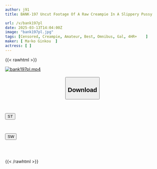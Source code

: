 ```yaml
---
author: j91
title: BANK-197 Uncut Footage Of A Raw Creampie In A Slippery Pussy

url: /v/bank197pl
date: 2025-03-13T14:04:00Z
image: "bank197pl.jpg"
tags: [Censored, Creampie, Amateur, Best, Omnibus, Gal, 4HR+	]
maker: [ Ma￮ko Ginkou  ]
actress: [ ]
---
```



{{< rawhtml >}}

<div class="video" data-videoid="Bjwz2zpPK1iy09q">
    <a href="javascript:;">
        <img src="/v/bank197pl/bank197pl.jpg" width="WIDTH" height="HEIGHT" alt="bank197pl.mp4" loading="lazy">
    </a>
</div>

<script type="text/javascript" src="https://j91.asia/asset/on-demand-st.js"></script>

<br>
  <link rel="stylesheet" href="https://j91.asia/asset/bs5.css">
  
  <center>
  <button class="btn btn-primary" type="button" data-bs-toggle="collapse" data-bs-target=".multi-collapse" aria-expanded="false" aria-controls="multiCollapseExample1 multiCollapseExample2"><h2>Download</h2></button></center>
</p>
<div class="row">
  <div class="col">
    <div class="collapse multi-collapse" id="multiCollapseExample1">
      <div class="card card-body">
	      	      <br>
<div class="buttons">  
<p><a href="/v/bank197pl/st.html" target="_blank"><button class="btn-hover color-3"><i class="fa fa-download"></i> ST</button></a></p></div>
    </div>
  </div>
</div>
  <div class="col">
    <div class="collapse multi-collapse" id="multiCollapseExample2">
      <div class="card card-body">
	      <br>
<div class="buttons">
<p><a href="/v/bank197pl/sw.html" target="_blank"><button class="btn-hover color-2"><i class="fa fa-download"></i> SW</button></a></p></div>
<br><br>
      </div>
    </div>
  </div>
</div>

{{< /rawhtml >}}